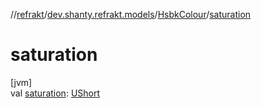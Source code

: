 //[refrakt](../../../index.md)/[dev.shanty.refrakt.models](../index.md)/[HsbkColour](index.md)/[saturation](saturation.md)

# saturation

[jvm]\
val [saturation](saturation.md): [UShort](https://kotlinlang.org/api/latest/jvm/stdlib/kotlin/-u-short/index.html)
